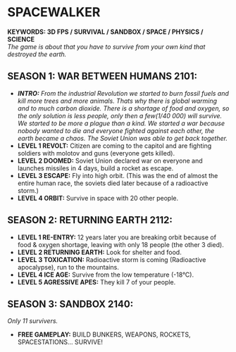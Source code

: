# SPACEWALKER  
**KEYWORDS: 3D FPS / SURVIVAL / SANDBOX / SPACE / PHYSICS / SCIENCE**  
*The game is about that you have to survive from your own kind that destroyed the earth.*  

## SEASON 1: WAR BETWEEN HUMANS 2101:  
- ***INTRO:** From the industrial Revolution we started to burn fossil fuels and kill more trees and more animals. Thats why there is global warming and to much carbon dioxide.  There is a shortage of food and oxygen, so the only solution is less people, only then a few(1/40 000) will survive. We started to be more a plague than a kind.  We started a war because nobody wanted to die and everyone fighted against each other, the earth became a chaos. The Soviet Union was able to get back together.*  
- **LEVEL 1 REVOLT:** Citizen are coming to the capitol and are fighting soldiers with molotov and guns (everyone gets killed).  
- **LEVEL 2 DOOMED:** Soviet Union declared war on everyone and launches missiles in 4 days, build a rocket as escape.  
- **LEVEL 3 ESCAPE:** Fly into high orbit. (This was the end of almost the entire human race, the soviets died later because of a radioactive storm.)  
- **LEVEL 4 ORBIT:** Survive in space with 20 other people.  
  
## SEASON 2: RETURNING EARTH 2112:  
  
- **LEVEL 1 RE-ENTRY:** 12 years later you are breaking orbit because of food & oxygen shortage, leaving with only 18 people (the other 3 died).  
- **LEVEL 2 RETURNING EARTH:** Look for shelter and food.  
- **LEVEL 3 TOXICATION:** Radioactive storm is coming (Radioactive apocalypse), run to the mountains.
- **LEVEL 4 ICE AGE:** Survive from the low temperature (-18°C).  
- **LEVEL 5 AGRESSIVE APES:** They kill 7 of your people.  
  
## SEASON 3: SANDBOX 2140:
*Only 11 survivers.*
- **FREE GAMEPLAY:** BUILD BUNKERS, WEAPONS, ROCKETS, SPACESTATIONS... SURVIVE!  
